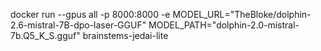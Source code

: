 
docker run --gpus all -p 8000:8000 -e MODEL_URL="TheBloke/dolphin-2.6-mistral-7B-dpo-laser-GGUF" MODEL_PATH="dolphin-2.0-mistral-7b.Q5_K_S.gguf" brainstems-jedai-lite
